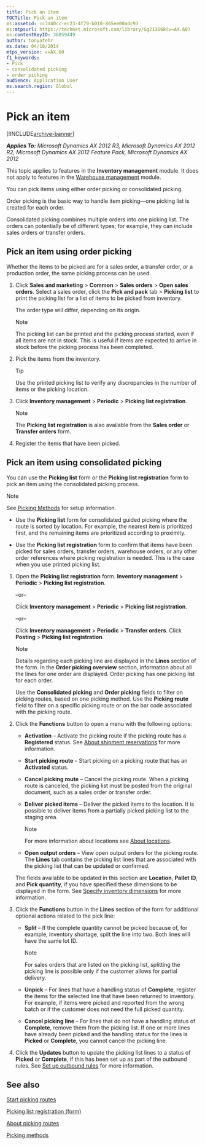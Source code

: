```yaml
---
title: Pick an item
TOCTitle: Pick an item
ms:assetid: cc3d40cc-ec23-4f79-b010-865ee00adc93
ms:mtpsurl: https://technet.microsoft.com/library/Gg213668(v=AX.60)
ms:contentKeyID: 36059449
author: tonyafehr
ms.date: 04/18/2014
mtps_version: v=AX.60
f1_keywords:
- Pick
- consolidated picking
- order picking
audience: Application User
ms.search.region: Global
---
```


# Pick an item 


[!INCLUDE[archive-banner](includes/archive-banner.md)]


_**Applies To:** Microsoft Dynamics AX 2012 R3, Microsoft Dynamics AX 2012 R2, Microsoft Dynamics AX 2012 Feature Pack, Microsoft Dynamics AX 2012_

This topic applies to features in the **Inventory management** module. It does not apply to features in the [Warehouse management](warehouse-management.md) module.

You can pick items using either order picking or consolidated picking.

Order picking is the basic way to handle item picking—one picking list is created for each order.

Consolidated picking combines multiple orders into one picking list. The orders can potentially be of different types; for example, they can include sales orders or transfer orders.

## Pick an item using order picking

Whether the items to be picked are for a sales order, a transfer order, or a production order, the same picking process can be used.

1.  Click **Sales and marketing** \> **Common** \> **Sales orders** \> **Open sales orders**. Select a sales order, click the **Pick and pack** tab \> **Picking list** to print the picking list for a list of items to be picked from inventory.
    
    The order type will differ, depending on its origin.
    

    > [!NOTE]
    > <P>The picking list can be printed and the picking process started, even if all items are not in stock. This is useful if items are expected to arrive in stock before the picking process has been completed.</P>



2.  Pick the items from the inventory.
    

    > [!TIP]
    > <P>Use the printed picking list to verify any discrepancies in the number of items or the picking location.</P>



3.  Click **Inventory management** \> **Periodic** \> **Picking list registration**.
    

    > [!NOTE]
    > <P>The <STRONG>Picking list registration</STRONG> is also available from the <STRONG>Sales order</STRONG> or <STRONG>Transfer orders</STRONG> form.</P>



4.  Register the items that have been picked.

## Pick an item using consolidated picking

You can use the **Picking list** form or the **Picking list registration** form to pick an item using the consolidated picking process.


> [!NOTE]
> <P>See <A href="picking-methods.md">Picking Methods</A> for setup information.</P>



  - Use the **Picking list** form for consolidated guided picking where the route is sorted by location. For example, the nearest item is prioritized first, and the remaining items are prioritized according to proximity.

  - Use the **Picking list registration** form to confirm that items have been picked for sales orders, transfer orders, warehouse orders, or any other order references where picking registration is needed. This is the case when you use printed picking list.

<!-- end list -->

1.  Open the **Picking list registration** form. **Inventory management** \> **Periodic** \> **Picking list registration**.
    
    –or–
    
    Click **Inventory management** \> **Periodic** \> **Picking list registration**.
    
    –or–
    
    Click **Inventory management** \> **Periodic** \> **Transfer orders**. Click **Posting** \> **Picking list registration**.
    

    > [!NOTE]
    > <P>Details regarding each picking line are displayed in the <STRONG>Lines</STRONG> section of the form. In the <STRONG>Order picking overview</STRONG> section, information about all the lines for one order are displayed. Order picking has one picking list for each order.</P>

    
    Use the **Consolidated picking** and **Order picking** fields to filter on picking routes, based on one picking method. Use the **Picking route** field to filter on a specific picking route or on the bar code associated with the picking route.

2.  Click the **Functions** button to open a menu with the following options:
    
      - **Activation** – Activate the picking route if the picking route has a **Registered** status. See [About shipment reservations](about-shipment-reservations.md) for more information.
    
      - **Start picking route** – Start picking on a picking route that has an **Activated** status.
    
      - **Cancel picking route** – Cancel the picking route. When a picking route is canceled, the picking list must be posted from the original document, such as a sales order or transfer order.
    
      - **Deliver picked items** – Deliver the picked items to the location. It is possible to deliver items from a partially picked picking list to the staging area.
        

        > [!NOTE]
        > <P>For more information about locations see <A href="about-locations.md">About locations</A>.</P>

    
      - **Open output orders** – View open output orders for the picking route. The **Lines** tab contains the picking list lines that are associated with the picking list that can be updated or confirmed.
    
    The fields available to be updated in this section are **Location**, **Pallet ID**, and **Pick quantity**, if you have specified these dimensions to be displayed in the form. See [Specify inventory dimensions](specify-inventory-dimensions.md) for more information.

3.  Click the **Functions** button in the **Lines** section of the form for additional optional actions related to the pick line:
    
      - **Split** – If the complete quantity cannot be picked because of, for example, inventory shortage, spilt the line into two. Both lines will have the same lot ID.
        

        > [!NOTE]
        > <P>For sales orders that are listed on the picking list, splitting the picking line is possible only if the customer allows for partial delivery.</P>

    
      - **Unpick** – For lines that have a handling status of **Complete**, register the items for the selected line that have been returned to inventory. For example, if items were picked and reported from the wrong batch or if the customer does not need the full picked quantity.
    
      - **Cancel picking line** – For lines that do not have a handling status of **Complete**, remove them from the picking list. If one or more lines have already been picked and the handling status for the lines is **Picked** or **Complete**, you cannot cancel the picking line.

4.  Click the **Updates** button to update the picking list lines to a status of **Picked** or **Complete**, if this has been set up as part of the outbound rules. See [Set up outbound rules](set-up-outbound-rules.md) for more information.

## See also

[Start picking routes](start-picking-routes.md)

[Picking list registration (form)](https://technet.microsoft.com/library/hh242808\(v=ax.60\))

[About picking routes](about-picking-routes.md)

[Picking methods](picking-methods.md)

  


